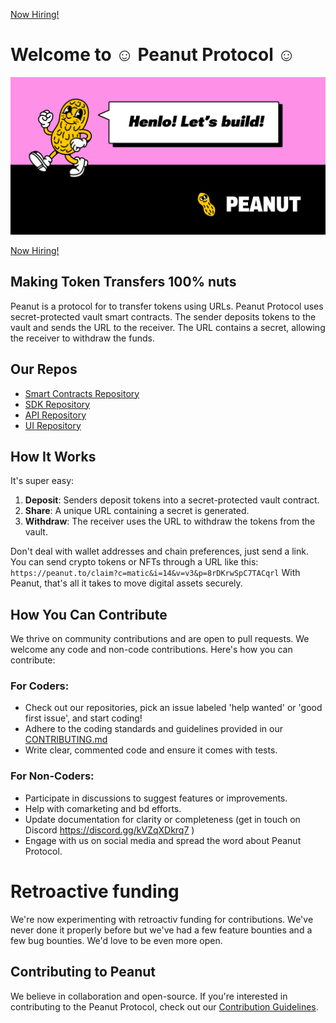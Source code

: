 [Now Hiring!](https://www.notion.so/peanutprotocol/Jobs-b351de56d92e405e962f0027b3a60f52)

# Welcome to ☺ Peanut Protocol ☺

![Peanut Protocol Logo](banner.png)

[Now Hiring!](https://peanutprotocol.notion.site/TS-Fullstack-Nut-93f621339f744c9b8054a8140d2c06ea?pvs=74)

## Making Token Transfers 100% nuts

Peanut is a protocol for to transfer tokens using URLs. Peanut Protocol uses secret-protected vault smart contracts. The sender deposits tokens to the vault and sends the URL to the receiver. The URL contains a secret, allowing the receiver to withdraw the funds.

## Our Repos

- [Smart Contracts Repository](https://github.com/peanutprotocol/peanut-contracts)
- [SDK Repository](https://github.com/peanutprotocol/peanut-sdk)
- [API Repository](https://github.com/peanutprotocol/peanut-api)
- [UI Repository](https://github.com/peanutprotocol/peanut-ui)

## How It Works

It's super easy:

1. **Deposit**: Senders deposit tokens into a secret-protected vault contract.
2. **Share**: A unique URL containing a secret is generated.
3. **Withdraw**: The receiver uses the URL to withdraw the tokens from the vault.

Don't deal with wallet addresses and chain preferences, just send a link. You can send crypto tokens or NFTs through a URL like this:
`https://peanut.to/claim?c=matic&i=14&v=v3&p=8rDKrwSpC7TACqrl`
With Peanut, that's all it takes to move digital assets securely.

## How You Can Contribute

We thrive on community contributions and are open to pull requests. We welcome any code and non-code contributions. Here's how you can contribute:

### For Coders:

- Check out our repositories, pick an issue labeled 'help wanted' or 'good first issue', and start coding!
- Adhere to the coding standards and guidelines provided in our [CONTRIBUTING.md](profile/CONTRIBUTING.md)
- Write clear, commented code and ensure it comes with tests.

### For Non-Coders:

- Participate in discussions to suggest features or improvements.
- Help with comarketing and bd efforts.
- Update documentation for clarity or completeness (get in touch on Discord https://discord.gg/kVZqXDkrq7 )
- Engage with us on social media and spread the word about Peanut Protocol.

# Retroactive funding

We're now experimenting with retroactiv funding for contributions. We've never done it properly before but we've had a few feature bounties and a few bug bounties. We'd love to be even more open.

## Contributing to Peanut

We believe in collaboration and open-source. If you're interested in contributing to the Peanut Protocol, check out our [Contribution Guidelines](CONTRIBUTING.md).
